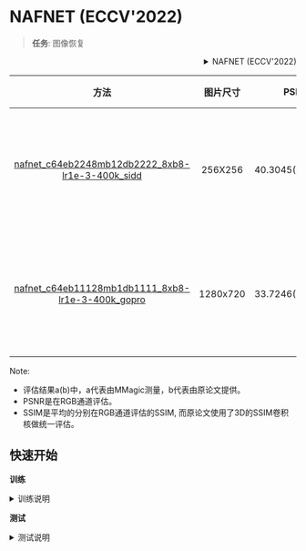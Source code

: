# NAFNET (ECCV'2022)

> **任务**: 图像恢复

<!-- [ALGORITHM] -->

<details>
<summary align="right">NAFNET (ECCV'2022)</summary>

```bibtex
@article{chen2022simple,
  title={Simple Baselines for Image Restoration},
  author={Chen, Liangyu and Chu, Xiaojie and Zhang, Xiangyu and Sun, Jian},
  journal={arXiv preprint arXiv:2204.04676},
  year={2022}
}
```

</details>

|                                     方法                                      | 图片尺寸 |       PSNR       |      SSIM      | GPU信息  |                                     下载                                      |
| :---------------------------------------------------------------------------: | :------: | :--------------: | :------------: | :------: | :---------------------------------------------------------------------------: |
| [nafnet_c64eb2248mb12db2222_8xb8-lr1e-3-400k_sidd](./nafnet_c64eb2248mb12db2222_8xb8-lr1e-3-400k_sidd.py) | 256X256  | 40.3045(40.3045) | 0.9253(0.9614) | 1 (A100) | [模型](https://download.openmmlab.com/mmediting/nafnet/NAFNet-SIDD-midc64.pth) \| 日志(即将到来) |
| [nafnet_c64eb11128mb1db1111_8xb8-lr1e-3-400k_gopro](./nafnet_c64eb11128mb1db1111_8xb8-lr1e-3-400k_gopro.py) | 1280x720 | 33.7246(33.7103) | 0.9479(0.9668) | 1 (A100) | [模型](https://download.openmmlab.com/mmediting/nafnet/NAFNet-GoPro-midc64.pth) \| 日志(即将到来) |

Note:

- 评估结果a(b)中，a代表由MMagic测量，b代表由原论文提供。
- PSNR是在RGB通道评估。
- SSIM是平均的分别在RGB通道评估的SSIM, 而原论文使用了3D的SSIM卷积核做统一评估。

## 快速开始

**训练**

<details>
<summary>训练说明</summary>

您可以使用以下命令来训练模型。

```shell
# CPU上训练
CUDA_VISIBLE_DEVICES=-1 python tools/train.py configs/nafnet/nafnet_c64eb2248mb12db2222_8xb8-lr1e-3-400k_sidd.py

# 单个GPU上训练
python tools/train.py configs/nafnet/nafnet_c64eb2248mb12db2222_8xb8-lr1e-3-400k_sidd.py

# 多个GPU上训练
./tools/dist_train.sh configs/nafnet/nafnet_c64eb2248mb12db2222_8xb8-lr1e-3-400k_sidd.py 8
```

更多细节可以参考 [train_test.md](../../docs/zh_cn/user_guides/train_test.md) 中的 **Train a model** 部分。

</details>

**测试**

<details>
<summary>测试说明</summary>

您可以使用以下命令来测试模型。

```shell
# CPU上测试
CUDA_VISIBLE_DEVICES=-1 python tools/test.py configs/nafnet/nafnet_c64eb2248mb12db2222_8xb8-lr1e-3-400k_sidd.py /path/to/checkpoint

# 单个GPU上测试
python tools/test.py configs/nafnet/nafnet_c64eb2248mb12db2222_8xb8-lr1e-3-400k_sidd.py /path/to/checkpoint

# 多个GPU上测试
./tools/dist_test.sh configs/nafnet/nafnet_c64eb2248mb12db2222_8xb8-lr1e-3-400k_sidd.py /path/to/checkpoint 8
```

预训练模型未来将会上传，敬请等待。
更多细节可以参考 [train_test.md](../../docs/zh_cn/user_guides/train_test.md) 中的 **Test a pre-trained model** 部分。

</details>
